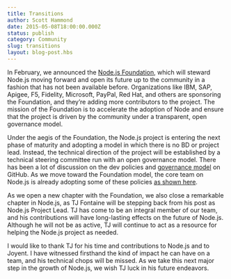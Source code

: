 ```yaml
---
title: Transitions
author: Scott Hammond
date: 2015-05-08T18:00:00.000Z
status: publish
category: Community
slug: transitions
layout: blog-post.hbs
---
```


In February, we announced the [Node.js Foundation](https://www.joyent.com/blog/introducing-the-nodejs-foundation), which will steward Node.js moving forward and open its future up to the community in a fashion that has not been available before. Organizations like IBM, SAP, Apigee, F5, Fidelity, Microsoft, PayPal, Red Hat, and others are sponsoring the Foundation, and they’re adding more contributors to the project. The mission of the Foundation is to accelerate the adoption of Node and ensure that the project is driven by the community under a transparent, open governance model.

Under the aegis of the Foundation, the Node.js project is entering the next phase of maturity and adopting a model in which there is no BD or project lead. Instead, the technical direction of the project will be established by a technical steering committee run with an open governance model. There has been a lot of discussion on the dev policies and [governance model](https://github.com/joyent/nodejs-advisory-board/tree/master/governance-proposal) on GitHub. As we move toward the Foundation model, the core team on Node.js is already adopting some of these policies [as shown here](https://github.com/joyent/node-website/pull/111).

As we open a new chapter with the Foundation, we also close a remarkable chapter in Node.js, as TJ Fontaine will be stepping back from his post as Node.js Project Lead. TJ has come to be an integral member of our team, and his contributions will have long-lasting effects on the future of Node.js. Although he will not be as active, TJ will continue to act as a resource for helping the Node.js project as needed.

I would like to thank TJ for his time and contributions to Node.js and to Joyent. I have witnessed firsthand the kind of impact he can have on a team, and his technical chops will be missed. As we take this next major step in the growth of Node.js, we wish TJ luck in his future endeavors.
